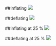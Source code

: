 


##inflating
![ ](/home/bcuser/Week07-GoogleDriveGitZip/inflating.PNG  "Inflating")

##deflating
![ ](/home/bcuser/Week07-GoogleDriveGitZip/deflating.PNG  "Deflating")




##inflating at 25 %
![ ](/home/bcuser/Week07-GoogleDriveGitZip/inflating.PNG  "Inflating")

##deflating at 25 %
![ ](/home/bcuser/Week07-GoogleDriveGitZip/deflating.PNG  "Deflating")



